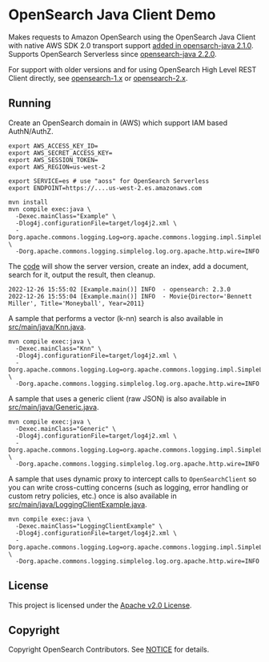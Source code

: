 # OpenSearch Java Client Demo

Makes requests to Amazon OpenSearch using the OpenSearch Java Client with native AWS SDK 2.0 transport support [added in opensarch-java 2.1.0](https://github.com/opensearch-project/opensearch-java/pull/177). Supports OpenSearch Serverless since [opensearch-java 2.2.0](https://github.com/opensearch-project/opensearch-java/pull/339). 

For support with older versions and for using OpenSearch High Level REST Client directly, see [opensearch-1.x](https://github.com/dblock/opensearch-java-client-demo/tree/opensearch-1.x) or [opensearch-2.x](https://github.com/dblock/opensearch-java-client-demo/tree/opensearch-2.x).

## Running

Create an OpenSearch domain in (AWS) which support IAM based AuthN/AuthZ.

```
export AWS_ACCESS_KEY_ID=
export AWS_SECRET_ACCESS_KEY=
export AWS_SESSION_TOKEN=
export AWS_REGION=us-west-2

export SERVICE=es # use "aoss" for OpenSearch Serverless
export ENDPOINT=https://....us-west-2.es.amazonaws.com

mvn install
mvn compile exec:java \
  -Dexec.mainClass="Example" \
  -Dlog4j.configurationFile=target/log4j2.xml \
  -Dorg.apache.commons.logging.Log=org.apache.commons.logging.impl.SimpleLog \
  -Dorg.apache.commons.logging.simplelog.log.org.apache.http.wire=INFO
```

The [code](src/main/java/Example.java) will show the server version, create an index, add a document, search for it, output the result, then cleanup.

```
2022-12-26 15:55:02 [Example.main()] INFO  - opensearch: 2.3.0
2022-12-26 15:55:04 [Example.main()] INFO  - Movie{Director='Bennett Miller', Title='Moneyball', Year=2011}
```

A sample that performs a vector (k-nn) search is also available in [src/main/java/Knn.java](src/main/java/Knn.java).

```
mvn compile exec:java \
  -Dexec.mainClass="Knn" \
  -Dlog4j.configurationFile=target/log4j2.xml \
  -Dorg.apache.commons.logging.Log=org.apache.commons.logging.impl.SimpleLog \
  -Dorg.apache.commons.logging.simplelog.log.org.apache.http.wire=INFO
```

A sample that uses a generic client (raw JSON) is also available in [src/main/java/Generic.java](src/main/java/Generic.java).

```
mvn compile exec:java \
  -Dexec.mainClass="Generic" \
  -Dlog4j.configurationFile=target/log4j2.xml \
  -Dorg.apache.commons.logging.Log=org.apache.commons.logging.impl.SimpleLog \
  -Dorg.apache.commons.logging.simplelog.log.org.apache.http.wire=INFO
```

A sample that uses dynamic proxy to intercept calls to `OpenSearchClient` so you can write cross-cutting concerns (such as logging, error handling or custom retry policies, etc.) once is also available in [src/main/java/LoggingClientExample.java](src/main/java/LoggingClientExample.java).

```
mvn compile exec:java \
  -Dexec.mainClass="LoggingClientExample" \
  -Dlog4j.configurationFile=target/log4j2.xml \
  -Dorg.apache.commons.logging.Log=org.apache.commons.logging.impl.SimpleLog \
  -Dorg.apache.commons.logging.simplelog.log.org.apache.http.wire=INFO
```

## License 

This project is licensed under the [Apache v2.0 License](LICENSE.txt).

## Copyright

Copyright OpenSearch Contributors. See [NOTICE](NOTICE.txt) for details.
